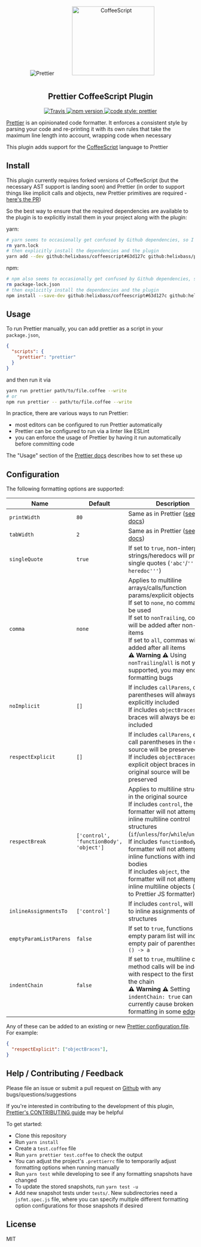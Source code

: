<div align="center">
  <img alt="Prettier" src="https://raw.githubusercontent.com/prettier/prettier-logo/master/images/prettier-icon-light.png">
  <img alt="CoffeeScript" height="184" width="220" hspace="44" vspace="15" src="https://cdn.worldvectorlogo.com/logos/coffeescript.svg">
</div>

<h2 align="center">Prettier CoffeeScript Plugin</h2>

<p align="center">
  <a href="https://travis-ci.org/com/helixbass/prettier-plugin-coffeescript/">
    <img alt="Travis" src="https://img.shields.io/travis/com/helixbass/prettier-plugin-coffeescript.svg">
  </a>
  <a href="https://www.npmjs.com/package/prettier-plugin-coffeescript">
    <img alt="npm version" src="https://img.shields.io/npm/v/prettier-plugin-coffeescript.svg?style=flat-square">
  </a>
  <a href="#badge">
    <img alt="code style: prettier" src="https://img.shields.io/badge/code_style-prettier-ff69b4.svg?style=flat-square">
  </a>
</p>

[Prettier](https://prettier.io) is an opinionated code formatter. It enforces a consistent style by parsing your code and re-printing it with its own rules that take the maximum line length into account, wrapping code when necessary

This plugin adds support for the [CoffeeScript](https://coffeescript.org) language to Prettier

## Install
This plugin currently requires forked versions of CoffeeScript (but the necessary AST support is landing soon) and Prettier (in order to support things like implicit calls and objects, new Prettier primitives are required - [here's the PR](https://github.com/prettier/prettier/pull/4462))

So the best way to ensure that the required dependencies are available to the plugin is to explicitly install them in your project along with the plugin:

yarn:

```bash
# yarn seems to occasionally get confused by Github dependencies, so I'd recommend clearing your lockfile first
rm yarn.lock
# then explicitly install the dependencies and the plugin
yarn add --dev github:helixbass/coffeescript#63d127c github:helixbass/prettier#72ae1f97 prettier-plugin-coffeescript
```

npm:

```bash
# npm also seems to occasionally get confused by Github dependencies, so I'd recommend clearing your lockfile first
rm package-lock.json
# then explicitly install the dependencies and the plugin
npm install --save-dev github:helixbass/coffeescript#63d127c github:helixbass/prettier#72ae1f97 prettier-plugin-coffeescript
```

## Usage

To run Prettier manually, you can add prettier as a script in your `package.json`,

```json
{
  "scripts": {
    "prettier": "prettier"
  }
}
```

and then run it via

```bash
yarn run prettier path/to/file.coffee --write
# or
npm run prettier -- path/to/file.coffee --write
```

In practice, there are various ways to run Prettier:
- most editors can be configured to run Prettier automatically
- Prettier can be configured to run via a linter like ESLint
- you can enforce the usage of Prettier by having it run automatically before committing code

The "Usage" section of the [Prettier docs](https://prettier.io/docs/en/precommit.html) describes how to set these up

## Configuration

The following formatting options are supported:

| Name           | Default      | Description                                                                                     |
| -------------- | ------------ | ----------------------------------------------------------------------------------------------- |
| `printWidth`   | `80`         | Same as in Prettier ([see prettier docs](https://prettier.io/docs/en/options.html#print-width)) |
| `tabWidth`      | `2`       | Same as in Prettier ([see prettier docs](https://prettier.io/docs/en/options.html#tab-width)) |
| `singleQuote`   | `true`    | If set to `true`, non-interpolated strings/heredocs will prefer single quotes (`'abc'`/`'''I'm a heredoc'''`) |
| `comma`         | `none`    | Applies to multiline arrays/calls/function params/explicit objects <br> If set to `none`, no commas will be used <br> If set to `nonTrailing`, commas will be added after non-last items <br> If set to `all`, commas will be added after all items <br> **:warning: Warning :warning:** Using `nonTrailing`/`all` is not yet well-supported, you may encounter formatting bugs |
| `noImplicit`    | `[]`      | If includes `callParens`, call parentheses will always be explicitly included <br> If includes `objectBraces`, object braces will always be explicitly included |
| `respectExplicit` | `[]`    | If includes `callParens`, explicit call parentheses in the original source will be preserved <br> If includes `objectBraces`, explicit object braces in the original source will be preserved |
| `respectBreak`    | `['control', 'functionBody', 'object']` | Applies to multiline structures in the original source <br> If includes `control`, the formatter will not attempt to inline multiline control structures (`if`/`unless`/`for`/`while`/`until`/`try`) <br> If includes `functionBody`, the formatter will not attempt to inline functions with indented bodies <br> If includes `object`, the formatter will not attempt to inline multiline objects (similar to Prettier JS formatter) |
| `inlineAssignmentsTo` | `['control']` | If includes `control`, will attempt to inline assignments of control structures |
| `emptyParamListParens` | `false`      | If set to `true`, functions with an empty param list will include an empty pair of parentheses eg `() -> a` |
| `indentChain`         | `false`       | If set to `true`, multiline chained method calls will be indented with respect to the first line of the chain <br> **:warning: Warning :warning:** Setting `indentChain: true` can currently cause broken formatting in some [edge cases](https://github.com/helixbass/prettier-plugin-coffeescript/issues/54) |

Any of these can be added to an existing or new [Prettier configuration
file](https://prettier.io/docs/en/configuration.html). For example:

```json
{
  "respectExplicit": ["objectBraces"],
}
```

## Help / Contributing / Feedback

Please file an issue or submit a pull request on [Github](https://github.com/helixbass/prettier-plugin-coffeescript) with any bugs/questions/suggestions

If you're interested in contributing to the development of this plugin, [Prettier's CONTRIBUTING guide](https://github.com/prettier/prettier/blob/master/CONTRIBUTING.md) may be helpful

To get started:

- Clone this repository
- Run `yarn install`
- Create a `test.coffee` file
- Run `yarn prettier test.coffee` to check the output
- You can adjust the project's `.prettierrc` file to temporarily adjust formatting options when running manually
- Run `yarn test` while developing to see if any formatting snapshots have changed
- To update the stored snapshots, run `yarn test -u`
- Add new snapshot tests under `tests/`. New subdirectories need a `jsfmt.spec.js` file, where you can specify multiple different formatting option configurations for those snapshots if desired

## License

MIT
